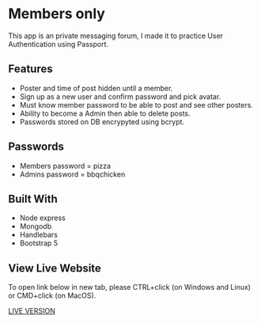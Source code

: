 # Members only

 This app is an private messaging forum, I made it to practice User Authentication using Passport.
 
 ## Features
  * Poster and time of post hidden until a member.
  * Sign up as a new user and confirm password and pick avatar.
  * Must know member password to be able to post and see other posters.
  * Ability to become a Admin then able to delete posts.
  * Passwords stored on DB encrypyted using bcrypt.
  
 ## Passwords
 * Members password = pizza
 * Admins password = bbqchicken
 
 ## Built With
 * Node express
 * Mongodb
 * Handlebars
 * Bootstrap 5

## View Live Website
To open link below in new tab, please CTRL+click (on Windows and Linux) or CMD+click (on MacOS).

[LIVE VERSION](https://members-only2.herokuapp.com/)


